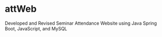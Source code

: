 # attWeb
 Developed and Revised Seminar Attendance Website using Java Spring Boot, JavaScript, and MySQL
